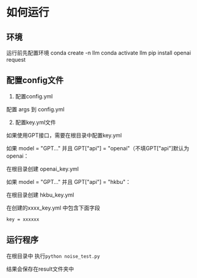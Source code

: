 # 如何运行

## 环境
运行前先配置环境
conda create -n llm
conda activate llm
pip install openai request

## 配置config文件

1. 配置config.yml

配置 args 到 config.yml



2. 配置key.yml文件

如果使用GPT接口，需要在根目录中配置key.yml

如果 model = "GPT..." 并且 GPT["api"] = "openai"（不填GPT["api"]默认为openai：

在根目录创建 openai_key.yml 

如果 model = "GPT..." 并且 GPT["api"] = "hkbu"：

在根目录创建 hkbu_key.yml

在创建的xxxx_key.yml 中包含下面字段

``` txt
key = xxxxxx
```

## 运行程序
在根目录中
执行`python noise_test.py`

结果会保存在result文件夹中


